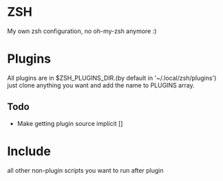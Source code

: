 # ZSH
My own zsh configuration, no oh-my-zsh anymore :)


# Plugins
All plugins are in $ZSH_PLUGINS_DIR.(by default in '~/.local/zsh/plugins')
just clone anything you want and add the name to PLUGINS array.
## Todo
- Make getting plugin source implicit []

# Include
all other non-plugin scripts you want to run after plugin

